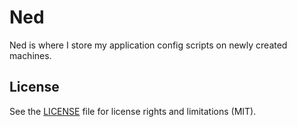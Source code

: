 # Ned

Ned is where I store my application config scripts on newly created machines.

## License

See the [LICENSE](LICENSE.md) file for license rights and limitations (MIT).